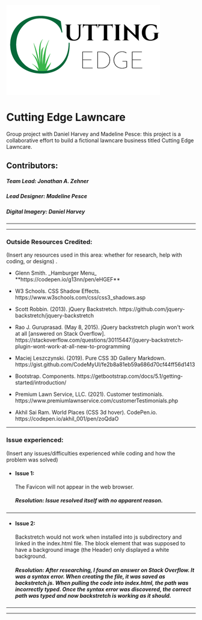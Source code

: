 <img src="images/cel_logo.png" />  

# Cutting Edge Lawncare
Group project with Daniel Harvey and Madeline Pesce: this project is a collaborative effort to build a fictional lawncare business titled Cutting Edge Lawncare.  

## Contributors:  
##### Team Lead: Jonathan A. Zehner
##### Lead Designer: Madeline Pesce
##### Digital Imagery: Daniel Harvey  
___  
___

  
### Outside Resources Credited:   

(Insert any resources used in this area: whether for research, help with coding, or designs) .   

* <p>Glenn Smith. _Hamburger Menu_  **https://codepen.io/g13nn/pen/eHGEF**  

* <p>W3 Schools. CSS Shadow Effects. https://www.w3schools.com/css/css3_shadows.asp  

* <p>Scott Robbin. (2013). jQuery Backstretch. https://github.com/jquery-backstretch/jquery-backstretch  

* <p>Rao J. Guruprasad. (May 8, 2015). jQuery backstretch plugin won't work at all [answered on Stack Overflow]. https://stackoverflow.com/questions/30115447/jquery-backstretch-plugin-wont-work-at-all-new-to-programming  

* <p>Maciej Leszczynski. (2019). Pure CSS 3D Gallery Markdown. https://gist.github.com/CodeMyUI/fe2b8a81eb59a686d70cf44ff56d1413  

* <p>Bootstrap. Components. https://getbootstrap.com/docs/5.1/getting-started/introduction/  

* <p>Premium Lawn Service, LLC. (2021). Customer testimonials. https://www.premiumlawnservice.com/customerTestimonials.php  


* <p>Akhil Sai Ram. World Places (CSS 3d hover). CodePen.io. https://codepen.io/akhil_001/pen/zoQdaO  


___


### Issue experienced:

(Insert any issues/difficulties experienced while coding and how the problem was solved)   

* #### Issue 1:  
   <p> The Favicon will not appear in the web browser.

   ##### Resolution: Issue resolved itself with no apparent reason.
___

* #### Issue 2:
   <p> Backstretch would not work when installed into js subdirectory and linked in the index.html file. The block element that was supposed to have a background image (the Header) only displayed a white background.   

   ##### Resolution: After researching, I found an answer on Stack Overflow. It was a syntax error. When creating the file, it was saved as backstretch.js. When pulling the code into index.html, the path was incorrectly typed. Once the syntax error was discovered, the correct path was typed and now backstretch is working as it should.


___  
___



